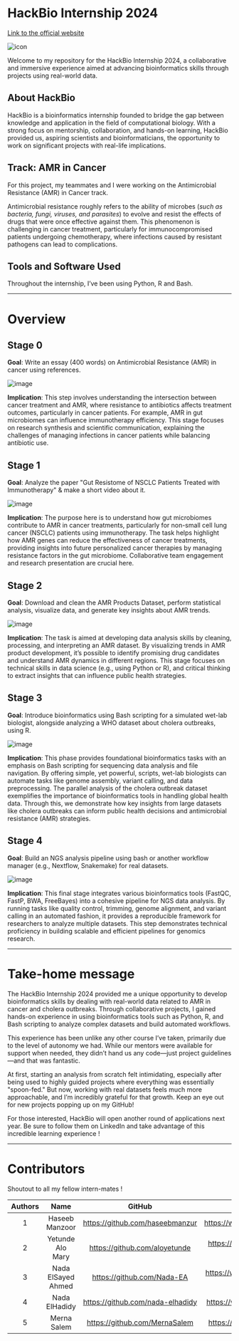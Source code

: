 # HackBio Internship 2024

[Link to the official website](https://thehackbio.com/)

![icon](https://github.com/user-attachments/assets/e5898106-82fb-4b0b-b252-e50282ee5706)

Welcome to my repository for the HackBio Internship 2024, a collaborative and immersive experience aimed at advancing bioinformatics skills through projects using real-world data.

## About HackBio

HackBio is a bioinformatics internship founded to bridge the gap between knowledge and application in the field of computational biology. With a strong focus on mentorship, collaboration, and hands-on learning, HackBio provided us, aspiring scientists and bioinformaticians, the opportunity to work on significant projects with real-life implications. 

## Track: AMR in Cancer

For this project, my teammates and I were working on the Antimicrobial Resistance (AMR) in Cancer track. 

Antimicrobial resistance roughly refers to the ability of microbes (*such as bacteria, fungi, viruses, and parasites*) to evolve and resist the effects of drugs that were once effective against them. This phenomenon is challenging in cancer treatment, particularly for immunocompromised patients undergoing chemotherapy, where infections caused by resistant pathogens can lead to complications.  

## Tools and Software Used

Throughout the internship, I’ve been using Python, R and Bash.

---

# Overview

## Stage 0

**Goal**: Write an essay (400 words) on Antimicrobial Resistance (AMR) in cancer using references. 

![image](https://github.com/user-attachments/assets/277c254d-3c15-4749-aa35-764def629bda)

**Implication**: This step involves understanding the intersection between cancer treatment and AMR, where resistance to antibiotics affects treatment outcomes, particularly in cancer patients. For example, AMR in gut microbiomes can influence immunotherapy efficiency. This stage focuses on research synthesis and scientific communication, explaining the challenges of managing infections in cancer patients while balancing antibiotic use.

## Stage 1

**Goal**: Analyze the paper "Gut Resistome of NSCLC Patients Treated with Immunotherapy" & make a short video about it. 

![image](https://github.com/user-attachments/assets/0c533813-57ce-4adb-9e67-ed666921d8d4)

**Implication**: The purpose here is to understand how gut microbiomes contribute to AMR in cancer treatments, particularly for non-small cell lung cancer (NSCLC) patients using immunotherapy. The task helps highlight how AMR genes can reduce the effectiveness of cancer treatments, providing insights into future personalized cancer therapies by managing resistance factors in the gut microbiome. Collaborative team engagement and research presentation are crucial here.

## Stage 2

**Goal**: Download and clean the AMR Products Dataset, perform statistical analysis, visualize data, and generate key insights about AMR trends. 

![image](https://github.com/user-attachments/assets/dd82ffe7-16c1-447e-b14f-889c4c7c2de1)

**Implication**: The task is aimed at developing data analysis skills by cleaning, processing, and interpreting an AMR dataset. By visualizing trends in AMR product development, it’s possible to identify promising drug candidates and understand AMR dynamics in different regions. This stage focuses on technical skills in data science (e.g., using Python or R), and critical thinking to extract insights that can influence public health strategies.

## Stage 3

**Goal**: Introduce bioinformatics using Bash scripting for a simulated wet-lab biologist, alongside analyzing a WHO dataset about cholera outbreaks, using R.

![image](https://github.com/user-attachments/assets/782d6f13-e8ad-4220-b91f-94bd22d52634)

**Implication**: This phase provides foundational bioinformatics tasks with an emphasis on Bash scripting for sequencing data analysis and file navigation. By offering simple, yet powerful, scripts, wet-lab biologists can automate tasks like genome assembly, variant calling, and data preprocessing. The parallel analysis of the cholera outbreak dataset exemplifies the importance of bioinformatics tools in handling global health data. Through this, we demonstrate how key insights from large datasets like cholera outbreaks can inform public health decisions and antimicrobial resistance (AMR) strategies.

## Stage 4

**Goal**: Build an NGS analysis pipeline using bash or another workflow manager (e.g., Nextflow, Snakemake) for real datasets. 

![image](https://github.com/user-attachments/assets/f679545c-44a7-4331-8cfd-036197ee032b)

**Implication**: This final stage integrates various bioinformatics tools (FastQC, FastP, BWA, FreeBayes) into a cohesive pipeline for NGS data analysis. By running tasks like quality control, trimming, genome alignment, and variant calling in an automated fashion, it provides a reproducible framework for researchers to analyze multiple datasets. This step demonstrates technical proficiency in building scalable and efficient pipelines for genomics research.

---

# Take-home message

The HackBio Internship 2024 provided me a unique opportunity to develop bioinformatics skills by dealing with real-world data related to AMR in cancer and cholera outbreaks. Through collaborative projects, I gained hands-on experience in using bioinformatics tools such as Python, R, and Bash scripting to analyze complex datasets and build automated workflows. 

This experience has been unlike any other course I’ve taken, primarily due to the level of autonomy we had. While our mentors were available for support when needed, they didn’t hand us any code—just project guidelines—and that was fantastic. 

At first, starting an analysis from scratch felt intimidating, especially after being used to highly guided projects where everything was essentially "spoon-fed." But now, working with real datasets feels much more approachable, and I’m incredibly grateful for that growth. Keep an eye out for new projects popping up on my GitHub!

For those interested, HackBio will open another round of applications next year. Be sure to follow them on LinkedIn and take advantage of this incredible learning experience !

---

# Contributors

Shoutout to all my fellow intern-mates !

| Authors | Name | GitHub | LinkedIn |
| :---: | :---: | :---: | :---: |
| 1 | Haseeb Manzoor | https://github.com/haseebmanzur | https://www.linkedin.com/in/haseebmanzoor |
| 2 | Yetunde Alo Mary | https://github.com/aloyetunde | https://www.linkedin.com/in/yetunde-alo-mary |
| 3 | Nada ElSayed Ahmed | https://github.com/Nada-EA | https://www.linkedin.com/in/nada-elsayed-ahmed |
| 4 | Nada ElHadidy | https://github.com/nada-elhadidy | https://www.linkedin.com/in/nada-elhadidy |
| 5 | Merna Salem | https://github.com/MernaSalem | https://www.linkedin.com/in/merna-salem |

